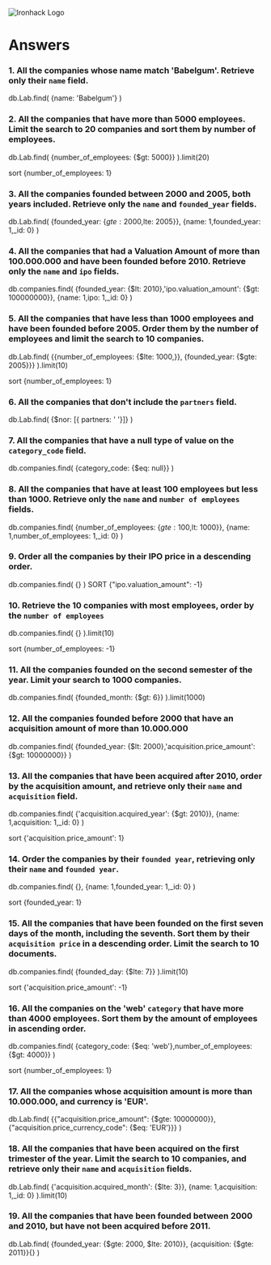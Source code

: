 ![Ironhack Logo](https://i.imgur.com/1QgrNNw.png)

# Answers

### 1. All the companies whose name match 'Babelgum'. Retrieve only their `name` field.

db.Lab.find(
{name: 'Babelgum'}
)

### 2. All the companies that have more than 5000 employees. Limit the search to 20 companies and sort them by **number of employees**.

db.Lab.find(
{number_of_employees: {$gt: 5000}}
).limit(20)

sort {number_of_employees: 1}

### 3. All the companies founded between 2000 and 2005, both years included. Retrieve only the `name` and `founded_year` fields.

db.Lab.find(
{founded_year: {$gte: 2000,$lte: 2005}},
{name: 1,founded_year: 1,\_id: 0}
)

### 4. All the companies that had a Valuation Amount of more than 100.000.000 and have been founded before 2010. Retrieve only the `name` and `ipo` fields.

db.companies.find(
{founded_year: {$lt: 2010},'ipo.valuation_amount': {$gt: 100000000}}, {name: 1,ipo: 1,\_id: 0} )

### 5. All the companies that have less than 1000 employees and have been founded before 2005. Order them by the number of employees and limit the search to 10 companies.

db.Lab.find(
{{number_of_employees: {$lte: 1000,}}, {founded_year: {$gte: 2005}}}
).limit(10)

sort {number_of_employees: 1}

### 6. All the companies that don't include the `partners` field.

db.Lab.find(
{$nor: [{ partners: ' '}]}
)

### 7. All the companies that have a null type of value on the `category_code` field.

db.companies.find(
{category_code: {$eq: null}} )

### 8. All the companies that have at least 100 employees but less than 1000. Retrieve only the `name` and `number of employees` fields.

db.companies.find(
{number_of_employees: {$gte: 100,$lt: 1000}}, {name: 1,number_of_employees: 1,\_id: 0} )

### 9. Order all the companies by their IPO price in a descending order.

db.companies.find(
{} ) SORT {"ipo.valuation_amount": -1}

### 10. Retrieve the 10 companies with most employees, order by the `number of employees`

db.companies.find( {} ).limit(10)

sort {number_of_employees: -1}

### 11. All the companies founded on the second semester of the year. Limit your search to 1000 companies.

db.companies.find(
{founded_month: {$gt: 6}} ).limit(1000)

### 12. All the companies founded before 2000 that have an acquisition amount of more than 10.000.000

db.companies.find(
{founded_year: {$lt: 2000},'acquisition.price_amount': {$gt: 10000000}} )

### 13. All the companies that have been acquired after 2010, order by the acquisition amount, and retrieve only their `name` and `acquisition` field.

db.companies.find(
{'acquisition.acquired_year': {$gt: 2010}}, {name: 1,acquisition: 1,\_id: 0} )

sort {'acquisition.price_amount': 1}

### 14. Order the companies by their `founded year`, retrieving only their `name` and `founded year`.

db.companies.find(
{}, {name: 1,founded_year: 1,\_id: 0} )

sort {founded_year: 1}

### 15. All the companies that have been founded on the first seven days of the month, including the seventh. Sort them by their `acquisition price` in a descending order. Limit the search to 10 documents.

db.companies.find(
{founded_day: {$lte: 7}} ).limit(10)

sort {'acquisition.price_amount': -1}

### 16. All the companies on the 'web' `category` that have more than 4000 employees. Sort them by the amount of employees in ascending order.

db.companies.find(
{category_code: {$eq: 'web'},number_of_employees: {$gt: 4000}} )

sort {number_of_employees: 1}

### 17. All the companies whose acquisition amount is more than 10.000.000, and currency is 'EUR'.

db.Lab.find(
{{"acquisition.price_amount": {$gte: 10000000}}, {"acquisition.price_currency_code": {$eq: 'EUR'}}}
)

### 18. All the companies that have been acquired on the first trimester of the year. Limit the search to 10 companies, and retrieve only their `name` and `acquisition` fields.

db.Lab.find(
{'acquisition.acquired_month': {$lte: 3}},
{name: 1,acquisition: 1,\_id: 0}
).limit(10)

### 19. All the companies that have been founded between 2000 and 2010, but have not been acquired before 2011.

db.Lab.find(
{founded_year: {$gte: 2000, $lte: 2010}}, {acquisition: {$gte: 2011}}{}
)
